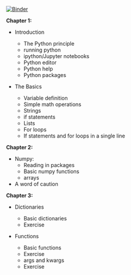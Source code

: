 [![Binder](http://mybinder.org/badge.svg)](http://mybinder.org:/repo/annakweigel/python_tutorial)

**Chapter 1:**

- Introduction
    + The Python principle
    + running python
    + ipython/Jupyter notebooks
    + Python editor
    + Python help
    + Python packages

- The Basics
    + Variable definition
    + Simple math operations
    + Strings
    + if statements
    + Lists
    + For loops
    + If statements and for loops in a single line

**Chapter 2:**

- Numpy:
    + Reading in packages
    + Basic numpy functions
    + arrays
- A word of caution

**Chapter 3:**

- Dictionaries
    + Basic dictionaries
    + Exercise

- Functions
    + Basic functions
    + Exercise
    + args and kwargs
    + Exercise